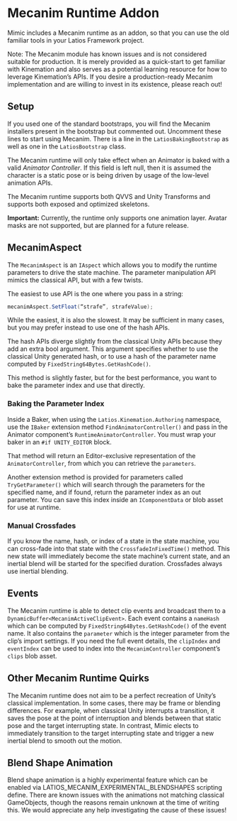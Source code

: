 # Mecanim Runtime Addon

Mimic includes a Mecanim runtime as an addon, so that you can use the old
familiar tools in your Latios Framework project.

Note: The Mecanim module has known issues and is not considered suitable for
production. It is merely provided as a quick-start to get familiar with
Kinemation and also serves as a potential learning resource for how to leverage
Kinemation’s APIs. If you desire a production-ready Mecanim implementation and
are willing to invest in its existence, please reach out!

## Setup

If you used one of the standard bootstraps, you will find the Mecanim installers
present in the bootstrap but commented out. Uncomment these lines to start using
Mecanim. There is a line in the `LatiosBakingBootstrap` as well as one in the
`LatiosBootstrap` class.

The Mecanim runtime will only take effect when an Animator is baked with a valid
*Animator Controller*. If this field is left null, then it is assumed the
character is a static pose or is being driven by usage of the low-level
animation APIs.

The Mecanim runtime supports both QVVS and Unity Transforms and supports both
exposed and optimized skeletons.

**Important:** Currently, the runtime only supports one animation layer. Avatar
masks are not supported, but are planned for a future release.

## MecanimAspect

The `MecanimAspect` is an `IAspect` which allows you to modify the runtime
parameters to drive the state machine. The parameter manipulation API mimics the
classical API, but with a few twists.

The easiest to use API is the one where you pass in a string:

```csharp
mecanimAspect.SetFloat(“strafe”, strafeValue);
```

While the easiest, it is also the slowest. It may be sufficient in many cases,
but you may prefer instead to use one of the hash APIs.

The hash APIs diverge slightly from the classical Unity APIs because they add an
extra bool argument. This argument specifies whether to use the classical Unity
generated hash, or to use a hash of the parameter name computed by
`FixedString64Bytes.GetHashCode()`.

This method is slightly faster, but for the best performance, you want to bake
the parameter index and use that directly.

### Baking the Parameter Index

Inside a Baker, when using the `Latios.Kinemation.Authoring` namespace, use the
`IBaker` extension method `FindAnimatorController()` and pass in the Animator
component’s `RuntimeAnimatorController`. You must wrap your baker in an `#if
UNITY_EDITOR` block.

That method will return an Editor-exclusive representation of the
`AnimatorController`, from which you can retrieve the `parameters`.

Another extension method is provided for parameters called `TryGetParameter()`
which will search through the parameters for the specified name, and if found,
return the parameter index as an out parameter. You can save this index inside
an `IComponentData` or blob asset for use at runtime.

### Manual Crossfades

If you know the name, hash, or index of a state in the state machine, you can
cross-fade into that state with the `CrossfadeInFixedTime()` method. This new
state will immediately become the state machine’s current state, and an inertial
blend will be started for the specified duration. Crossfades always use inertial
blending.

## Events

The Mecanim runtime is able to detect clip events and broadcast them to a
`DynamicBuffer<MecanimActiveClipEvent>`. Each event contains a `nameHash` which
can be computed by `FixedString64Bytes.GetHashCode()` of the event name. It also
contains the `parameter` which is the integer parameter from the clip’s import
settings. If you need the full event details, the `clipIndex` and `eventIndex`
can be used to index into the `MecanimController` component’s `clips` blob
asset.

## Other Mecanim Runtime Quirks

The Mecanim runtime does not aim to be a perfect recreation of Unity’s classical
implementation. In some cases, there may be frame or blending differences. For
example, when classical Unity interrupts a transition, it saves the pose at the
point of interruption and blends between that static pose and the target
interrupting state. In contrast, Mimic elects to immediately transition to the
target interrupting state and trigger a new inertial blend to smooth out the
motion.

## Blend Shape Animation

Blend shape animation is a highly experimental feature which can be enabled via
LATIOS_MECANIM_EXPERIMENTAL_BLENDSHAPES scripting define. There are known issues
with the animations not matching classical GameObjects, though the reasons
remain unknown at the time of writing this. We would appreciate any help
investigating the cause of these issues!
